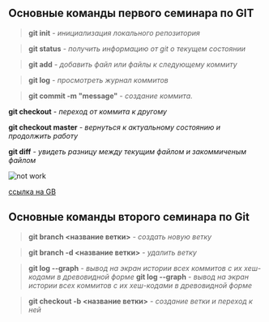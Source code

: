 ## Основные команды первого семинара по GIT ##

> **git init** - *инициализация локального репозитория*

> **git status** - *получить информацию от git о текущем состоянии*

> **git add** - *добавить файл или файлы к следующему коммиту*

> **git log** - *просмотреть журнал коммитов*

> **git commit -m "message"** - *создание коммита.*

**git checkout** - *переход от коммита к другому*

**git checkout master** - *вернуться к актуальному состоянию и продолжить работу*

**git diff** - *увидеть разницу между текущим файлом и закоммиченым файлом*

![not work](https://klike.net/uploads/posts/2022-08/1660112003_39.jpg)

[ссылка на GB](https://gb.ru/)



## Основные команды второго семинара по Git

> **git branch <название ветки>** - *создать новую ветку*

> **git branch -d <название ветки>** - *удалить ветку*

> **git log --graph** - *вывод на экран истории всех коммитов с их хеш-кодами в древовидной форме*
> **git log --graph** - *вывод на экран истории всех коммитов с их хеш-кодами в древовидной форме*

> **git checkout -b <название ветки>** - *создание ветки и переход к ней*
